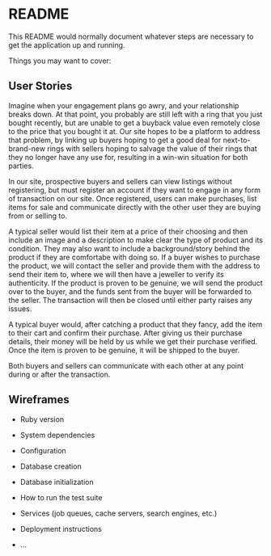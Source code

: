 # README

This README would normally document whatever steps are necessary to get the
application up and running.

Things you may want to cover:
## User Stories
Imagine when your engagement plans go awry, and your relationship breaks down. At that point, you probably are still left with a ring that you just bought recently, but are unable to get a buyback value even remotely close to the price that you bought it at. Our site hopes to be a platform to address that problem, by linking up buyers hoping to get a good deal for next-to-brand-new rings with sellers hoping to salvage the value of their rings that they no longer have any use for, resulting in a win-win situation for both parties.

In our site, prospective buyers and sellers can view listings without registering, but must register an account if they want to engage in any form of transaction on our site. Once registered, users can make purchases, list items for sale and communicate directly with the other user they are buying from or selling to.

A typical seller would list their item at a price of their choosing and then include an image and a description to make clear the type of product and its condition. They may also want to include a background/story behind the product if they are comfortabe with doing so. If a buyer wishes to purchase the product, we will contact the seller and provide them with the address to send their item to, where we will then have a jeweller to verify its authenticity. If the product is proven to be genuine, we will send the product over to the buyer, and the funds sent from the buyer will be forwarded to the seller. The transaction will then be closed until either party raises any issues.

A typical buyer would, after catching a product that they fancy, add the item to their cart and confirm their purchase. After giving us their purchase details, their money will be held by us while we get their purchase verified. Once the item is proven to be genuine, it will be shipped to the buyer.

Both buyers and sellers can communicate with each other at any point during or after the transaction.

## Wireframes

* Ruby version

* System dependencies

* Configuration

* Database creation

* Database initialization

* How to run the test suite

* Services (job queues, cache servers, search engines, etc.)

* Deployment instructions

* ...
